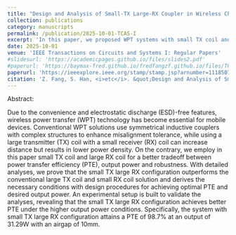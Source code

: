```yaml
---
title: "Design and Analysis of Small-TX Large-RX Coupler in Wireless Charging System for Mobile Devices"
collection: publications
category: manuscripts
permalink: /publication/2025-10-01-TCAS-I
excerpt: 'In this paper, we proposed WPT systems with small TX coil and large RX coil, and derived the necessary conditions with design procedures for achieving optimal PTE and desired output power.'
date: 2025-10-01
venue: 'IEEE Transactions on Circuits and Systems I: Regular Papers'
#slidesurl: 'https://academicpages.github.io/files/slides2.pdf'
#paperurl: 'https://baymax-fred.github.io/fredfangzf.github.io/files/TCAS-I_20251001.pdf'
paperurl: 'https://ieeexplore.ieee.org/stamp/stamp.jsp?arnumber=11185076'
citation: 'Z. Fang, S. Han, <i>etc</i>. &quot;Design and Analysis of Small-TX Large-RX Coupler in Wireless Charging System for Mobile Devices,&quot; <i>IEEE Transactions on Circuits and Systems I: Regular Papers</i>. Early access, pp. 1-11, Oct. 2025, doi: 10.1109/TCSI.2025.3613518'
---
```

Abstract:

Due to the convenience and electrostatic discharge (ESD)-free features, wireless power transfer (WPT) technology has become essential for mobile devices. Conventional WPT solutions use symmetrical inductive couplers with complex structures to enhance misalignment tolerance, while using a large transmitter (TX) coil with a small receiver (RX) coil can increase distance but results in lower power density. On the contrary, we employ in this paper small TX coil and large RX coil for a better tradeoff between power transfer efficiency (PTE), output power and robustness. With detailed analyses, we prove that the small TX large RX configuration outperforms the conventional large TX coil and small RX coil solution and derives the necessary conditions with design procedures for achieving optimal PTE and desired output power. An experimental setup is built to validate the analyses, revealing that the small TX large RX configuration achieves better PTE under the higher output power conditions. Specifically, the system with small TX large RX configuration attains a PTE of 98.7% at an output of 31.29W with an airgap of 10mm.
